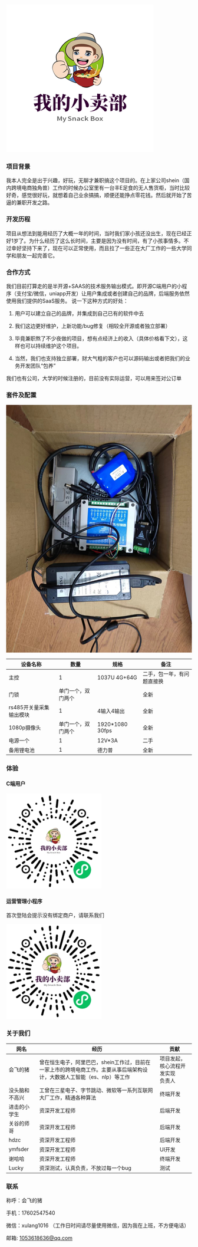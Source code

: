 ![](./doc-resource/logo.jpg)
### 项目背景

我本人完全是出于兴趣，好玩，无聊才兼职搞这个项目的。在上家公司shein（国内跨境电商独角兽）工作的时候办公室里有一台丰E足食的无人售货柜，当时比较好奇，感觉很好玩，就想着自己业余搞搞，顺便还能挣点零花钱。然后就开始了苦逼的兼职开发之路。

### 开发历程
项目从想法到能用经历了大概一年的时间，当时我们家小孩还没出生，现在已经正好1岁了。为什么经历了这么长时间，主要是因为没有时间，有了小孩事情多。不过幸好坚持下来了，现在可以正常使用，而且拉了一些正在大厂工作的一些大学同学和朋友一起完善它。

### 合作方式
我们目前打算走的是半开源+SAAS的技术服务输出模式。即开源C端用户的小程序（支付宝/微信，uniapp开发）让用户集成或者创建自己的品牌，后端服务依然使用我们提供的SaaS服务。
说一下这种方式的好处：

1. 用户可以建立自己的品牌，并集成到自己已有的软件中去

2. 我们这边更好维护，上新功能/bug修复（相较全开源或者独立部署）

3. 毕竟兼职熬了不少夜做的项目，想有点经济上的收入（具体价格看下文），这样也可以持续维护这个项目。

4. 当然，我们也支持独立部署，财大气粗的客户也可以源码输出或者把我们的业务开发团队“包养”

  我们也有公司，大学的时候注册的，目前没有实际运营，可以用来签对公订单



### 套件及配置

![](./doc-resource/device.jpg)

| 设备名称                | 数量               | 规格            | 备注                       |
| ----------------------- | ------------------ | --------------- | -------------------------- |
| 主控                    | 1                  | 1037U 4G+64G    | 二手，包一年，有问题直接换 |
| 门锁                    | 单门一个，双门两个 |                 | 全新                       |
| rs485开关量采集输出模块 | 1                  | 4输入4输出      | 全新                       |
| 1080p摄像头             | 单门一个，双门两个 | 1920*1080 30fps | 全新                       |
| 电源一个                | 1                  | 12V*3A          | 二手                       |
| 备用锂电池              | 1                  | 德力普          | 全新                       |

### 体验

#### C端用户

![](./doc-resource/customer_qrcode.jpg)

#### 运营管理小程序

首次登陆会提示没有绑定商户，请联系我们

![](./doc-resource/merchant_qrcode.jpg)



### 关于我们

| 网名           | 经历 | 贡献                                     |
| -------------- | -------- | ---------------------------------------- |
| 会飞的猪       | 曾在恒生电子，阿里巴巴，shein工作过，目前在一家上市的跨境电商工作。主要从事后端架构设计，大数据人工智能（es、nlp）等工作 | 项目发起，核心流程开发实现<br>负责人 |
| 没头脑和不高兴 | 工曾在三星电子、字节跳动、微软等一系列互联网大厂工作，精通各种算法 | 终端开发                                 |
| 进击的小学生   | 资深开发工程师 | 后端开发                                 |
| 关谷的师哥     | 资深开发工程师 | 后端开发                                 |
| hdzc           | 资深开发工程师 | 后端开发                                 |
| ymfsder        | 资深开发工程师 | UI开发                                   |
| 谢哈哈         | 资深开发工程师 | 终端开发                                 |
| Lucky          | 资深测试，认真负责，不放过每一个bug | 测试                                     |

### 联系
称呼：会飞的猪

手机：17602547540

微信：xulang1016 （工作日时间请尽量使用微信，因为我在上班，不方便电话）

邮箱: 1053618636@qq.com